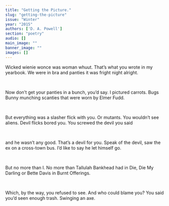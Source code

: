 ```yaml
---
title: "Getting the Picture."
slug: "getting-the-picture"
issue: "Winter"
year: "2015"
authors: ['D. A. Powell']
section: "poetry"
audio: []
main_image: ""
banner_image: ""
images: []
---
```

Wicked wienie wonce was woman whuut. That’s what you wrote in my yearbook. We were in bra and panties it was fright night alright.

  

 Now don’t get your panties in a bunch, you’d say. I pictured carrots. Bugs Bunny munching scanties that were worn by Elmer Fudd.

  

 But everything was a slasher flick with you. Or mutants. You wouldn’t see aliens. Devil flicks bored you. You screwed the devil you said

  

 and he wasn’t any good. That’s a devil for you. Speak of the devil, saw the ex on a cross-town bus. I’d like to say he let himself go.

  

 But no more than I. No more than Tallulah Bankhead had in Die, Die My Darling or Bette Davis in Burnt Offerings.

  

 Which, by the way, you refused to see. And who could blame you? You said you’d seen enough trash. Swinging an axe.

